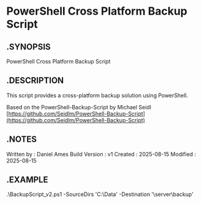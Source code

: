 # PowerShell Cross Platform Backup Script

## .SYNOPSIS

PowerShell Cross Platform Backup Script

## .DESCRIPTION

This script provides a cross-platform backup solution using PowerShell.

Based on the PowerShell-Backup-Script by Michael Seidl
[https://github.com/Seidlm/PowerShell-Backup-Script](https://github.com/Seidlm/PowerShell-Backup-Script)

## .NOTES

Written by      : Daniel Ames
Build Version   : v1
Created         : 2025-08-15
Modified        : 2025-08-15

## .EXAMPLE

.\BackupScript_v2.ps1 -SourceDirs 'C:\Data' -Destination '\\server\backup'
